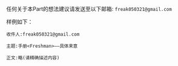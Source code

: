 任何关于本Part的想法建议请发送至以下邮箱: ```freak050321@gmail.com```

样例如下：
```
收件人:freak050321@gmail.com

主题:手册<Freshman>——具体来意

正文:略(请精确描述内容)
```